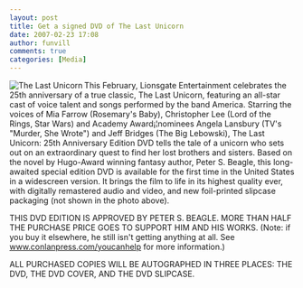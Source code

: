 ```yaml
---
layout: post
title: Get a signed DVD of The Last Unicorn
date: 2007-02-23 17:08
author: funvill
comments: true
categories: [Media]
---
```

<a href="http://blog.abluestar.com/public/uploads/2007/02/lu_dvd_p.jpg" title="The Last Unicorn"><img src="http://blog.abluestar.com/public/uploads/2007/02/lu_dvd_p.jpg" alt="The Last Unicorn" align="left" /></a>This February, Lionsgate Entertainment celebrates the 25th anniversary of a true classic, The Last Unicorn, featuring an all-star cast of voice talent and songs performed by the band America. Starring the voices of Mia Farrow (Rosemary's Baby), Christopher Lee (Lord of the Rings, Star Wars) and Academy Award¡¦nominees Angela Lansbury (TV's "Murder, She Wrote") and Jeff Bridges (The Big Lebowski), The Last Unicorn: 25th Anniversary Edition DVD tells the tale of a unicorn who sets out on an extraordinary quest to find her lost brothers and sisters. Based on the novel by Hugo-Award winning fantasy author, Peter S. Beagle, this long-awaited special edition DVD is available for the first time in the United States in a widescreen version. It brings the film to life in its highest quality ever, with digitally remastered audio and video, and new foil-printed slipcase packaging (not shown in the photo above).

THIS DVD EDITION IS APPROVED BY PETER S. BEAGLE. MORE THAN HALF THE PURCHASE PRICE GOES TO SUPPORT HIM AND HIS WORKS. (Note: if you buy it elsewhere, he still isn't getting anything at all. See  <a href="http://www.conlanpress.com/youcanhelp">www.conlanpress.com/youcanhelp</a> for more information.)

ALL PURCHASED COPIES WILL BE AUTOGRAPHED IN THREE PLACES: THE DVD, THE DVD COVER, AND THE DVD SLIPCASE.
